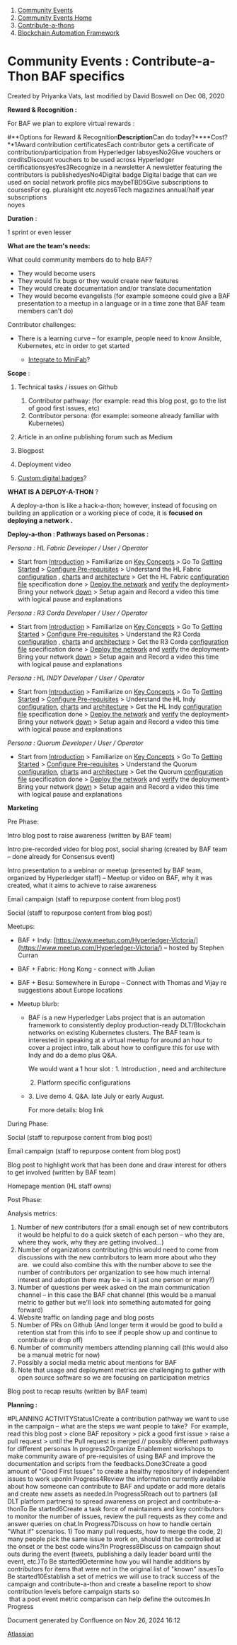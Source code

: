 1. [Community Events](index.html)
2. [Community Events Home](Community-Events-Home_21790731.html)
3. [Contribute-a-thons](Contribute-a-thons_21790837.html)
4. [Blockchain Automation Framework](Blockchain-Automation-Framework_21791622.html)

# Community Events : Contribute-a-Thon BAF specifics

Created by Priyanka Vats, last modified by David Boswell on Dec 08, 2020

**Reward &amp; Recognition :**

For BAF we plan to explore virtual rewards :

#**Options for Reward &amp; Recognition****Description****Can do today?****Cost?**1Award contribution certificatesEach contributor gets a certificate of contribution/participation from Hyperledger labsyesNo2Give vouchers or creditsDiscount vouchers to be used across Hyperledger certificationsyesYes3Recognize in a newsletter A newsletter featuring the contributors is publishedyesNo4Digital badge Digital badge that can we used on social network profile pics maybeTBD5Give subscriptions to coursesFor eg. pluralsight etc.noyes6Tech magazines annual/half year subscriptions  
noyes

**Duration** :

1 sprint or even lesser 

**What are the team's needs:**

What could community members do to help BAF?

- They would become users
- They would fix bugs or they would create new features
- They would create documentation and/or translate documentation
- They would become evangelists (for example someone could give a BAF presentation to a meetup in a language or in a time zone that BAF team members can't do)

Contributor challenges:

- There is a learning curve – for example, people need to know Ansible, Kubernetes, etc in order to get started
  
  - [Integrate to MiniFab](https://github.com/litong01/minifabric)?

**Scope** :

1. Technical tasks / issues on Github 
   
   1. Contributor pathway: (for example: read this blog post, go to the list of good first issues, etc)
   2. Contributor persona: (for example: someone already familiar with Kubernetes)
2. Article in an online publishing forum such as Medium
3. Blogpost
4. Deployment video
5. [Custom digital badges](https://github.com/hyperledger/chat-assets)?

**WHAT IS A DEPLOY-A-THON** ?

  A deploy-a-thon is like a hack-a-thon; however, instead of focusing on  building an application or a working piece of code, it is **focused on deploying a network .**

**Deploy-a-thon : Pathways based on Personas :** 

*Persona : HL Fabric Developer / User / Operator*  

- Start from [Introduction](https://blockchain-automation-framework.readthedocs.io/en/latest/introduction.html) &gt; Familiarize on [Key Concepts](https://blockchain-automation-framework.readthedocs.io/en/latest/keyconcepts.html) &gt; Go To [Getting Started](https://blockchain-automation-framework.readthedocs.io/en/latest/gettingstarted.html) &gt; [Configure Pre-requisites](https://blockchain-automation-framework.readthedocs.io/en/latest/operations/configure_prerequisites.html) &gt; Understand the HL Fabric [configuration](https://blockchain-automation-framework.readthedocs.io/en/latest/developer/fabric-ansible.html) , [charts](https://blockchain-automation-framework.readthedocs.io/en/latest/developer/fabric-helmcharts.html) and [architecture](https://blockchain-automation-framework.readthedocs.io/en/latest/architectureref/hyperledger-fabric.html) &gt; Get the HL Fabric [configuration file](https://blockchain-automation-framework.readthedocs.io/en/latest/operations/fabric_networkyaml.html) specification done &gt; [Deploy the network](https://blockchain-automation-framework.readthedocs.io/en/latest/gettingstarted.html) and [verify](https://blockchain-automation-framework.readthedocs.io/en/latest/operations/setting_dlt.html) the deployment&gt; Bring your network [down](https://blockchain-automation-framework.readthedocs.io/en/latest/operations/setting_dlt.html) &gt; Setup again and Record a video this time with logical pause and explanations

*Persona : R3 Corda Developer / User / Operator*

- Start from [Introduction](https://blockchain-automation-framework.readthedocs.io/en/latest/introduction.html) &gt; Familiarize on [Key Concepts](https://blockchain-automation-framework.readthedocs.io/en/latest/keyconcepts.html) &gt; Go To [Getting Started](https://blockchain-automation-framework.readthedocs.io/en/latest/gettingstarted.html) &gt; [Configure Pre-requisites](https://blockchain-automation-framework.readthedocs.io/en/latest/operations/configure_prerequisites.html) &gt; Understand the R3 Corda [configuration](https://blockchain-automation-framework.readthedocs.io/en/latest/developer/corda-ansible.html) , [charts](https://blockchain-automation-framework.readthedocs.io/en/latest/developer/corda-helmcharts.html) and [architecture](https://blockchain-automation-framework.readthedocs.io/en/latest/architectureref/corda.html) &gt; Get the R3 Corda [configuration file](https://blockchain-automation-framework.readthedocs.io/en/latest/operations/corda_networkyaml.html) specification done &gt; [Deploy the network](https://blockchain-automation-framework.readthedocs.io/en/latest/gettingstarted.html) and [verify](https://blockchain-automation-framework.readthedocs.io/en/latest/operations/setting_dlt.html) the deployment&gt; Bring your network [down](https://blockchain-automation-framework.readthedocs.io/en/latest/operations/setting_dlt.html) &gt; Setup again and Record a video this time with logical pause and explanations

*Persona : HL INDY Developer / User / Operator*

- Start from [Introduction](https://blockchain-automation-framework.readthedocs.io/en/latest/introduction.html) &gt; Familiarize on [Key Concepts](https://blockchain-automation-framework.readthedocs.io/en/latest/keyconcepts.html) &gt; Go To [Getting Started](https://blockchain-automation-framework.readthedocs.io/en/latest/gettingstarted.html) &gt; [Configure Pre-requisites](https://blockchain-automation-framework.readthedocs.io/en/latest/operations/configure_prerequisites.html) &gt; Understand the HL Indy [configuration](https://blockchain-automation-framework.readthedocs.io/en/latest/developer/indy-ansible.html), [charts](https://blockchain-automation-framework.readthedocs.io/en/latest/developer/indy-helmcharts.html) and [architecture](https://blockchain-automation-framework.readthedocs.io/en/latest/architectureref/hyperledger-indy.html) &gt; Get the HL Indy [configuration file](https://blockchain-automation-framework.readthedocs.io/en/latest/operations/indy_networkyaml.html) specification done &gt; [Deploy the network](https://blockchain-automation-framework.readthedocs.io/en/latest/gettingstarted.html) and [verify](https://blockchain-automation-framework.readthedocs.io/en/latest/operations/setting_dlt.html) the deployment&gt; Bring your network [down](https://blockchain-automation-framework.readthedocs.io/en/latest/operations/setting_dlt.html) &gt; Setup again and Record a video this time with logical pause and explanations

*Persona : Quorum Developer / User / Operator*

- Start from [Introduction](https://blockchain-automation-framework.readthedocs.io/en/latest/introduction.html) &gt; Familiarize on [Key Concepts](https://blockchain-automation-framework.readthedocs.io/en/latest/keyconcepts.html) &gt; Go To [Getting Started](https://blockchain-automation-framework.readthedocs.io/en/latest/gettingstarted.html) &gt; [Configure Pre-requisites](https://blockchain-automation-framework.readthedocs.io/en/latest/operations/configure_prerequisites.html) &gt; Understand the Quorum [configuration](https://blockchain-automation-framework.readthedocs.io/en/latest/developer/quorum-ansible.html), [charts](https://blockchain-automation-framework.readthedocs.io/en/latest/developer/quorum-helmcharts.html) and [architecture](https://blockchain-automation-framework.readthedocs.io/en/latest/architectureref/quorum.html) &gt; Get the Quorum [configuration file](https://blockchain-automation-framework.readthedocs.io/en/latest/operations/quorum_networkyaml.html) specification done &gt; [Deploy the network](https://blockchain-automation-framework.readthedocs.io/en/latest/gettingstarted.html) and [verify](https://blockchain-automation-framework.readthedocs.io/en/latest/operations/setting_dlt.html) the deployment&gt; Bring your network [down](https://blockchain-automation-framework.readthedocs.io/en/latest/operations/setting_dlt.html) &gt; Setup again and Record a video this time with logical pause and explanations

**Marketing**

Pre Phase:

Intro blog post to raise awareness (written by BAF team)

Intro pre-recorded video for blog post, social sharing (created by BAF team – done already for Consensus event)

Intro presentation to a webinar or meetup (presented by BAF team, organized by Hyperledger staff) – Meetup or video on BAF, why it was created, what it aims to achieve to raise awareness

Email campaign (staff to repurpose content from blog post)

Social (staff to repurpose content from blog post)

Meetups:

- BAF + Indy: [https://www.meetup.com/Hyperledger-Victoria/](https://www.meetup.com/Hyperledger-Victoria/) – hosted by Stephen Curran
- BAF + Fabric: Hong Kong - connect with Julian
- BAF + Besu: Somewhere in Europe – Connect with Thomas and Vijay re suggestions about Europe locations
- Meetup blurb:
  
  - BAF is a new Hyperledger Labs project that is an automation framework to consistently deploy production-ready DLT/Blockchain networks on existing Kubernetes clusters. The BAF team is interested in speaking at a virtual meetup for around an hour to cover a project intro, talk about how to configure this for use with Indy and do a demo plus Q&amp;A.
    
    We would want a 1 hour slot : 1. Introduction , need and architecture 
    
     2. Platform specific configurations
  - 3\. Live demo 4. Q&amp;A. late July or early August.
    
    For more details: blog link

During Phase:

Social (staff to repurpose content from blog post)

Email campaign (staff to repurpose content from blog post)

Blog post to highlight work that has been done and draw interest for others to get involved (written by BAF team)

Homepage mention (HL staff owns)

Post Phase:

Analysis metrics:

1. Number of new contributors (for a small enough set of new contributors it would be helpful to do a quick sketch of each person – who they are, where they work, why they are getting involved...)
2. Number of organizations contributing (this would need to come from discussions with the new contributors to learn more about who they are.  we could also combine this with the number above to see the number of contributors per organization to see how much internal interest and adoption there may be – is it just one person or many?)
3. Number of questions per week asked on the main communication channel – in this case the BAF chat channel (this would be a manual metric to gather but we'll look into something automated for going forward)
4. Website traffic on landing page and blog posts
5. Number of PRs on Github (And longer term it would be good to build a retention stat from this info to see if people show up and continue to contribute or drop off)
6. Number of community members attending planning call (this would also be a manual metric for now)
7. Possibly a social media metric about mentions for BAF
8. Note that usage and deployment metrics are challenging to gather with open source software so we are focusing on participation metrics

Blog post to recap results (written by BAF team)

**Planning :**

#PLANNING ACTIVITYStatus1Create a contribution pathway we want to use in the campaign – what are the steps we want people to take?  For example, read this blog post &gt; clone BAF repository &gt; pick a good first issue &gt; raise a pull request &gt; until the Pull request is merged // possibly different pathways for different personas In progress2Organize Enablement workshops to make community aware of pre-requisites of using BAF and improve the documentation and scripts from the feedbacks.Done3Create a good amount of "Good First Issues" to create a healthy repository of independent issues to work uponIn Progress4Review the information currently available about how someone can contribute to BAF and update or add more details and create new assets as needed.In Progress5Reach out to partners (all DLT platform partners) to spread awareness on project and contribute-a-thonTo Be started6Create a task force of maintainers and key contributors to monitor the number of issues, review the pull requests as they come and answer queries on chat.In Progress7Discuss on how to handle certain "What if" scenarios. 1) Too many pull requests, how to merge the code, 2) many people pick the same issue to work on, should that be controlled at the onset or the best code wins?In Progress8Discuss on campaign shout outs during the event (tweets, publishing a daily leader board until the event, etc.)To Be started9Determine how you will handle additions by contributors for items that were not in the original list of "known" issuesTo Be started10Establish a set of metrics we will use to track success of the campaign and contribute-a-thon and create a baseline report to show contribution levels before campaign starts so  
 that a post event metric comparison can help define the outcomes.In Progress

Document generated by Confluence on Nov 26, 2024 16:12

[Atlassian](http://www.atlassian.com/)
